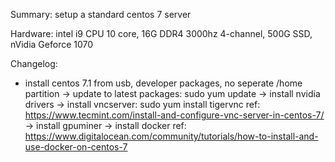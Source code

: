 Summary: setup a standard centos 7 server

Hardware: intel i9 CPU 10 core, 16G DDR4 3000hz 4-channel, 500G SSD, nVidia Geforce 1070

Changelog:
 - install centos 7.1 from usb, developer packages, no seperate /home partition
 -> update to latest packages: sudo yum update
 -> install nvidia drivers
 -> install vncserver: sudo yum install tigervnc
    ref: https://www.tecmint.com/install-and-configure-vnc-server-in-centos-7/
 -> install gpuminer
 -> install docker
    ref: https://www.digitalocean.com/community/tutorials/how-to-install-and-use-docker-on-centos-7
    
